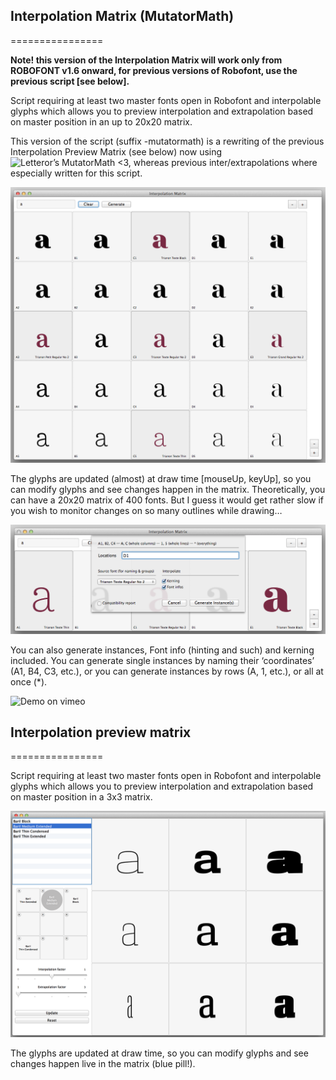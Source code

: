 ## Interpolation Matrix (MutatorMath)
================

**Note! this version of the Interpolation Matrix will work only from ROBOFONT v1.6 onward, for previous versions of Robofont, use the previous script [see below].**

Script requiring at least two master fonts open in Robofont and interpolable glyphs which allows you to preview interpolation and extrapolation based on master position in an up to 20x20 matrix.

This version of the script (suffix -mutatormath) is a rewriting of the previous Interpolation Preview Matrix (see below) now using ![Letteror’s MutatorMath](https://github.com/LettError/MutatorMath) <3, whereas previous inter/extrapolations where  especially written for this script.

![alt tag](example-mutatormath-2.png)

The glyphs are updated (almost) at draw time [mouseUp, keyUp], so you can modify glyphs and see changes happen in the matrix. Theoretically, you can have a 20x20 matrix of 400 fonts. But I guess it would get rather slow if you wish to monitor changes on so many outlines while drawing…

![alt tag](example-mutatormath-1.png)

You can also generate instances, Font info (hinting and such) and kerning included. You can generate single instances by naming their ‘coordinates’ (A1, B4, C3, etc.), or you can generate instances by rows (A, 1, etc.), or all at once (*).

![Demo on vimeo](https://vimeo.com/109734720)


## Interpolation preview matrix
================

Script requiring at least two master fonts open in Robofont and interpolable glyphs which allows you to preview interpolation and extrapolation based on master position in a 3x3 matrix.

![alt tag](example.png)

The glyphs are updated at draw time, so you can modify glyphs and see changes happen live in the matrix (blue pill!). 
